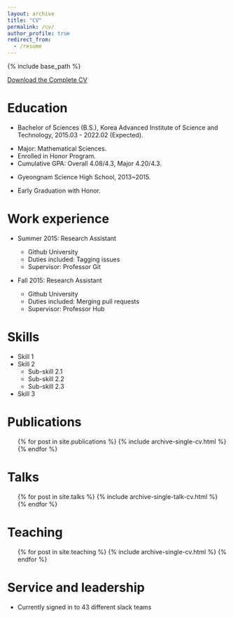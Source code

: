 ```yaml
---
layout: archive
title: "CV"
permalink: /cv/
author_profile: true
redirect_from:
  - /resume
---
```


{% include base_path %}

[Download the Complete CV](/files/CV_Brian.pdf)

Education
======
* Bachelor of Sciences (B.S.), Korea Advanced Institute of Science and Technology, 2015.03 - 2022.02 (Expected).
- Major: Mathematical Sciences.
- Enrolled in Honor Program.
- Cumulative GPA: Overall 4.08/4.3, Major 4.20/4.3.
* Gyeongnam Science High School, 2013~2015.
- Early Graduation with Honor.


Work experience
======
* Summer 2015: Research Assistant
  * Github University
  * Duties included: Tagging issues
  * Supervisor: Professor Git

* Fall 2015: Research Assistant
  * Github University
  * Duties included: Merging pull requests
  * Supervisor: Professor Hub
  
Skills
======
* Skill 1
* Skill 2
  * Sub-skill 2.1
  * Sub-skill 2.2
  * Sub-skill 2.3
* Skill 3

Publications
======
  <ul>{% for post in site.publications %}
    {% include archive-single-cv.html %}
  {% endfor %}</ul>
  
Talks
======
  <ul>{% for post in site.talks %}
    {% include archive-single-talk-cv.html %}
  {% endfor %}</ul>
  
Teaching
======
  <ul>{% for post in site.teaching %}
    {% include archive-single-cv.html %}
  {% endfor %}</ul>
  
Service and leadership
======
* Currently signed in to 43 different slack teams
